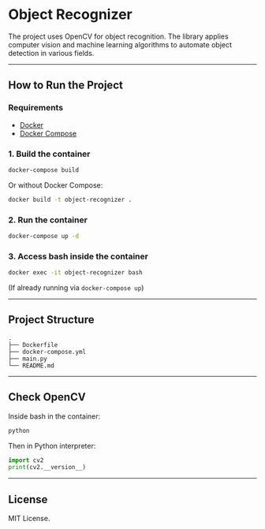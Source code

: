 # Object Recognizer

The project uses OpenCV for object recognition. The library applies computer vision and machine learning algorithms to automate object detection in various fields.

---

## How to Run the Project

### Requirements

- [Docker](https://www.docker.com/)
- [Docker Compose](https://docs.docker.com/compose/)

### 1. Build the container

```bash
docker-compose build
```
Or without Docker Compose:
```bash
docker build -t object-recognizer .
```

### 2. Run the container

```bash
docker-compose up -d
```

### 3. Access bash inside the container

```bash
docker exec -it object-recognizer bash
```
(If already running via `docker-compose up`)

---

## Project Structure

```
.
├── Dockerfile
├── docker-compose.yml
├── main.py
└── README.md
```

---

## Check OpenCV

Inside bash in the container:

```bash
python
```
Then in Python interpreter:

```python
import cv2
print(cv2.__version__)
```

---

## License

MIT License.
